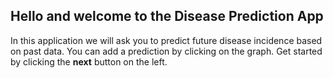 ## Hello and welcome to the Disease Prediction App

In this application we will ask you to predict future disease incidence based on
past data. You can add a prediction by clicking on the graph. Get started by
clicking the **next** button on the left.
